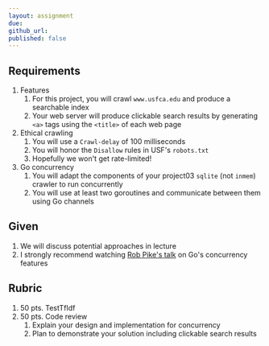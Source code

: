 ```yaml
---
layout: assignment
due: 
github_url: 
published: false
---
```


## Requirements

1. Features
    1. For this project, you will crawl `www.usfca.edu` and produce a searchable index
    1. Your web server will produce clickable search results by generating `<a>` tags using the `<title>` of each web page
1. Ethical crawling
    1. You will use a `Crawl-delay` of 100 milliseconds
    1. You will honor the `Disallow` rules in USF's `robots.txt`
    1. Hopefully we won't get rate-limited!
1. Go concurrency
    1. You will adapt the components of your project03 `sqlite` (not `inmem`) crawler to run concurrently
    1. You will use at least two goroutines and communicate between them using Go channels

## Given

1. We will discuss potential approaches in lecture
1. I strongly recommend watching [Rob Pike's talk](https://www.youtube.com/watch?v=f6kdp27TYZs) on Go's concurrency features

## Rubric

1. 50 pts. TestTfIdf
1. 50 pts. Code review 
    1. Explain your design and implementation for concurrency
    1. Plan to demonstrate your solution including clickable search results

